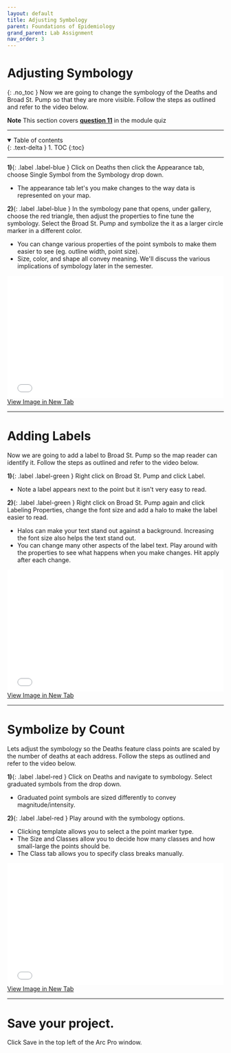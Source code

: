 ```yaml
---
layout: default
title: Adjusting Symbology
parent: Foundations of Epidemiology
grand_parent: Lab Assignment
nav_order: 3
---
```



# Adjusting Symbology
{: .no_toc }
Now we are going to change the symbology of the Deaths and Broad St. Pump so that they are more visible.  Follow the steps as outlined and refer to the video below.


**Note** This section covers **[question 11](Assessment.md#foundations-of-epidemiology)** in the module quiz

---

<details open markdown="block">
  <summary>
    Table of contents
  </summary>
  {: .text-delta }
1. TOC
{:toc}
</details>

---

**1)**{: .label .label-blue } Click on Deaths then click the Appearance tab, choose Single Symbol from the Symbology drop down.
* The appearance tab let's you make changes to the way data is represented on your map.

**2)**{: .label .label-blue } In the symbology pane that opens, under gallery, choose the red triangle, then adjust the properties to fine tune the symbology.  Select the Broad St. Pump and symbolize the it as a larger circle marker in a different color.
* You can change various properties of the point symbols to make them easier to see (eg. outline width, point size).
* Size, color, and shape all convey meaning.  We'll discuss the various implications of symbology later in the semester.

<div style="overflow: hidden;
  padding-top: 56.25%;
  position: relative">
  <iframe src="content/videos/ChangeSymbology.mp4" title="Processes" scrolling="no" frameborder="0"
    style="border: 0;
   height: 100%;
   left: 0;
   position: absolute;
   top: 0;
   width: 100%;">
   <p>Your browser does not support iframes.</p>
 </iframe>
</div>
<a href="content/videos/ChangeSymbology.mp4" target="_blank">View Image in New Tab</a>

---

# Adding Labels

Now we are going to add a label to Broad St. Pump so the map reader can identify it.  Follow the steps as outlined and refer to the video below.

**1)**{: .label .label-green } Right click on Broad St. Pump and click Label.
* Note a label appears next to the point but it isn't very easy to read.

**2)**{: .label .label-green } Right click on Broad St. Pump again and click Labeling Properties, change the font size and add a halo to make the label easier to read.
* Halos can make your text stand out against a background.  Increasing the font size also helps the text stand out.
* You can change many other aspects of the label text.  Play around with the properties to see what happens when you make changes.  Hit apply after each change.

<div style="overflow: hidden;
  padding-top: 56.25%;
  position: relative">
  <iframe src="content/videos/Labels.mp4" title="Processes" scrolling="no" frameborder="0"
    style="border: 0;
   height: 100%;
   left: 0;
   position: absolute;
   top: 0;
   width: 100%;">
   <p>Your browser does not support iframes.</p>
 </iframe>
</div>
<a href="content/videos/Labels.mp4" target="_blank">View Image in New Tab</a>

---

# Symbolize by Count
Lets adjust the symbology so the Deaths feature class points are scaled by the number of deaths at each address.  Follow the steps as outlined and refer to the video below.

**1)**{: .label .label-red } Click on Deaths and navigate to symbology.  Select graduated symbols from the drop down.
* Graduated point symbols are sized differently to convey magnitude/intensity.

**2)**{: .label .label-red } Play around with the symbology options.
* Clicking template allows you to select a the point marker type.
* The Size and Classes allow you to decide how many classes and how small-large the points should be.
* The Class tab allows you to specify class breaks manually.

<div style="overflow: hidden;
  padding-top: 56.25%;
  position: relative">
  <iframe src="content/videos/Graduated.mp4" title="Processes" scrolling="no" frameborder="0"
    style="border: 0;
   height: 100%;
   left: 0;
   position: absolute;
   top: 0;
   width: 100%;">
   <p>Your browser does not support iframes.</p>
 </iframe>
</div>
<a href="content/videos/Graduated.mp4" target="_blank">View Image in New Tab</a>

---

# Save your project.

Click Save in the top left of the Arc Pro window.
